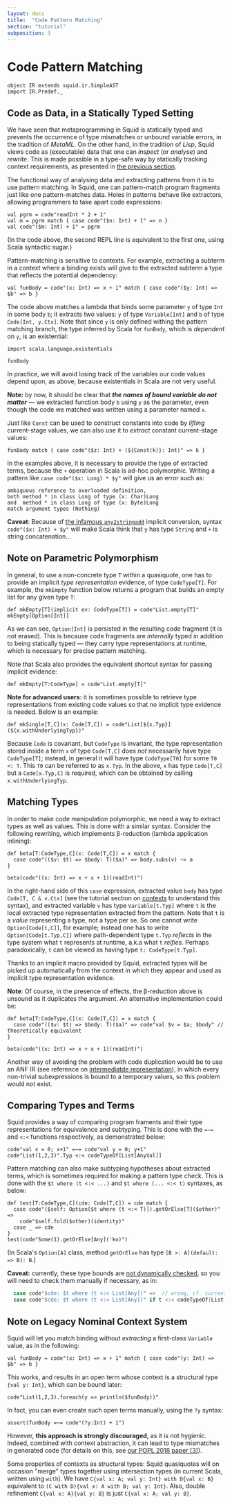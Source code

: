 ```yaml
---
layout: docs
title:  "Code Pattern Matching"
section: "tutorial"
subposition: 3
---
```


# Code Pattern Matching

```tut:invisible
object IR extends squid.ir.SimpleAST
import IR.Predef._
```

## Code as Data, in a Statically Typed Setting

We have seen that metaprogramming in
Squid is statically typed and prevents the occurrence of type mismatches or unbound variable errors,
in the tradition of _MetaML_.
On the other hand, in the tradition of _Lisp_, Squid views code as (executable) data that one can _inspect_ (or _analyse_) and _rewrite_.
This is made possible in a type-safe way by statically tracking context requirements, as presented in
[the previous section](2-staging.html#contexts-and-open-terms).

The functional way of analysing data and extracting patterns from it is to use pattern matching.
In Squid, one can pattern-match program fragments just like one pattern-matches data.
Holes in patterns behave like extractors, allowing programmers to take apart code expressions:
 
```tut
val pgrm = code"readInt * 2 + 1"
val m = pgrm match { case code"($n: Int) + 1" => n }
val code"($m: Int) + 1" = pgrm
```

(In the code above, the second REPL line is equivalent to the first one, using Scala syntactic sugar.)

Pattern-matching is sensitive to contexts.
For example, extracting a subterm in a context where a binding exists
will give to the extracted subterm a type that reflects the potential dependency:

```tut:silent
val funBody = code"(x: Int) => x + 1" match { case code"($y: Int) => $b" => b }
```

The code above matches a lambda that binds some parameter `y` of type `Int` in some body `b`;
it extracts two values: `y` of type `Variable[Int]` and `b` of type `Code[Int, y.Ctx]`.
Note that since `y` is only defined withing the pattern matching branch,
the type inferred by Scala for `funBody`,
which is _dependent_ on `y`, is an existential:

```tut:invisible
import scala.language.existentials
```

```tut
funBody
```

In practice, we will avoid losing track of the variables our code values depend upon, as above,
because existentials in Scala are not very useful.

**Note:** by now, it should be clear that _**the names of bound variable do not matter**_
― we extracted function body `b` using `y` as the parameter,
even though the code we matched was written using a parameter named `x`.

Just like `Const` can be used to construct constants into code by _lifting_ current-stage values,
we can also use it to _extract_ constant current-stage values:

```tut
funBody match { case code"($z: Int) + (${Const(k)}: Int)" => k }
```

In the examples above, it is necessary to provide the type of extracted terms,
because the `+` operation
in Scala is ad-hoc polymorphic. Writing a pattern like `case code"($x: Long) * $y"` will give us an error such as:
```
ambiguous reference to overloaded definition,
both method * in class Long of type (x: Char)Long
and  method * in class Long of type (x: Byte)Long
match argument types (Nothing)
```

**Caveat**: Because of
[the infamous `any2stringadd`](https://issues.scala-lang.org/browse/SI-194)
implicit conversion, syntax `code"($x: Int) + $y"` will make Scala think that
`y` has type `String` and `+` is string concatenation...



## Note on Parametric Polymorphism

In general, to use a non-concrete type `T` within a quasiquote,
one has to provide an implicit _type representation_ evidence, of type `CodeType[T]`.
For example, the `mkEmpty` function below returns a program that builds an empty list for any given type `T`:

```tut
def mkEmpty[T](implicit ev: CodeType[T]) = code"List.empty[T]"
mkEmpty[Option[Int]]
```

As we can see, `Option[Int]` is persisted in the resulting code fragment (it is not erased).
This is because code fragments are _internally_ typed in addition to being statically typed
― they carry type representations at runtime, which is necessary for precise pattern matching.

Note that Scala also provides the equivalent shortcut syntax for passing implicit evidence:

```tut:silent
def mkEmpty[T:CodeType] = code"List.empty[T]"
```

**Note for advanced users:** it is sometimes possible to retrieve type representations
from existing code values so that no implicit type evidence is needed.
Below is an example:

<!-- 
```tut:silent
def mkSingle[T:CodeType,C](x: Code[T,C]) = code"List($x)"
``` -->
```tut:silent
def mkSingle[T,C](x: Code[T,C]) = code"List[${x.Typ}](${x.withUnderlyingTyp})"
```

Because `Code` is covariant, but `CodeType` is invariant,
the type representation stored inside a term `x` of type `Code[T,C]`
does _not_ necessarily have type `CodeType[T]`;
instead, in general it will have type `CodeType[T0]` for some `T0 <: T`.
This `T0` can be referred to as `x.Typ`.
In the above,
`x` has type `Code[T,C]` but a `Code[x.Typ,C]` is required, which can be obtained by calling `x.withUnderlyingTyp`.


## Matching Types

In order to make code manipulation polymorphic, we need a way to extract types as well as values.
This is done with a similar syntax.
Consider the following rewriting, which implements β-reduction (lambda application inlining):

```tut:silent
def beta[T:CodeType,C](x: Code[T,C]) = x match {
  case code"(($v: $t) => $body: T)($a)" => body.subs(v) ~> a
}
```
```tut
beta(code"((x: Int) => x + x + 1)(readInt)")
```

In the right-hand side of this `case` expression,
extracted value `body` has type `Code[T, C & v.Ctx]` (see the tutorial section on
[contexts](2-staging.html#contexts-and-open-terms) to understand this syntax),
and extracted variable `v` has type `Variable[t.Typ]`
where `t` is the local extracted type representation extracted from the pattern.
Note that `t` is a _value_ representing a type, not a type per se. 
So one cannot write `Option[Code[t,C]]`, for example; instead one has to write `Option[Code[t.Typ,C]]`
where path-dependent type `t.Typ` _reflects_ in the type system what `t` represents at runtime,
a.k.a what `t` _reifies_.
Perhaps paradoxically, `t` can be viewed as having type `t: CodeType[t.Typ]`.


Thanks to an implicit macro provided by Squid,
extracted types will be picked up automatically from the context in which they appear and used as implicit type representation evidence.

**Note**:
Of course, in the presence of effects,
the β-reduction above is unsound as it duplicates the argument.
An alternative implementation could be:

```tut:silent
def beta[T:CodeType,C](x: Code[T,C]) = x match {
  case code"(($v: $t) => $body: T)($a)" => code"val $v = $a; $body" // theoretically equivalent
}
```
```tut
beta(code"((x: Int) => x + x + 1)(readInt)")
```

Another way of avoiding the problem with code duplication would be to use an ANF IR
(see reference on [intermediatde representation](https://github.com/epfldata/squid/blob/master/doc/Intermediate_Representations.md)),
in which every non-trivial subexpressions is bound to a temporary values,
so this problem would not exist.



## Comparing Types and Terms

Squid provides a way of comparing program framents and their type representations for equivalence and subtyping.
This is done with the `=~=` and `<:<` functions respectively,
as demonstrated below:

```tut
code"val x = 0; x+1" =~= code"val y = 0; y+1"
code"List(1,2,3)".Typ <:< codeTypeOf[List[AnyVal]]
```

Pattern matching can also make subtyping hypotheses about extracted terms,
which is sometimes required for making a pattern type check.
This is done with the `$t where (t <:< ...)` and `$t where (... <:< t)` syntaxes,
as below:

```tut
def test[T:CodeType,C](cde: Code[T,C]) = cde match {
  case code"($self: Option[$t where (t <:< T)]).getOrElse[T]($other)" =>
    code"$self.fold($other)(identity)"
  case _ => cde
}
test(code"Some(1).getOrElse[Any]('ko)")
```

(In Scala's `Option[A]` class, method `getOrElse` has type `[B >: A](default: => B): B`.)

**Caveat:** currently, these type bounds are
[not dynamically checked](https://github.com/epfldata/squid/issues/15),
so you will need to check them manually if necessary, as in:

```scala
  case code"$cde: $t where (t <:< List[Any])" =>  // wrong, cf. current limitation
  case code"$cde: $t where (t <:< List[Any])" if t <:< codeTypeOf[List[Any]] => // ok
```



## Note on Legacy Nominal Context System

Squid will let you match binding without _extracting_ a first-class `Variable` value,
as in the following:

```tut
val funBody = code"(x: Int) => x + 1" match { case code"(y: Int) => $b" => b }
```

This works,
and results in an open term whose context is a structural type `{val y: Int}`,
which can be bound later:

```tut
code"List(1,2,3).foreach(y => println($funBody))"
```

In fact, you can even create such open terms manually, using the `?y` syntax:

```tut
assert(funBody =~= code"(?y:Int) + 1")
```

However, **this approach is strongly discouraged**,
as it is not hygienic.
Indeed, combined with context abstraction, it can lead to type mismatches in generated code
(for details on this, see [our POPL 2018 paper [3]](/squid/#popl18)).

Some properties of contexts as structural types:
Squid quasiquotes will on occasion "merge" types together using intersection types (in current Scala, written using `with`).
We have `C{val x: A; val y: Int} with D{val x: B}` equivalent to `(C with D){val x: A with B; val y: Int}`.
Also, double refinement `C{val x: A}{val y: B}` is just `C{val x: A; val y: B}`.





